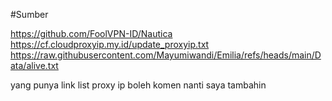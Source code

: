 #Sumber

https://github.com/FoolVPN-ID/Nautica
https://cf.cloudproxyip.my.id/update_proxyip.txt
https://raw.githubusercontent.com/Mayumiwandi/Emilia/refs/heads/main/Data/alive.txt

yang punya link list proxy ip boleh komen nanti saya tambahin
